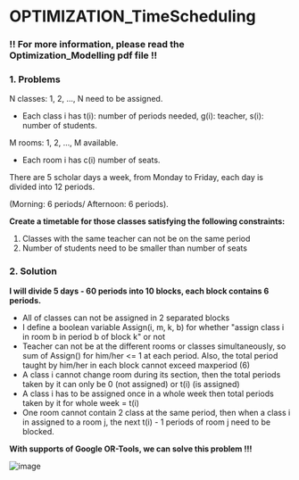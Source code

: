 # OPTIMIZATION_TimeScheduling


### !! For more information, please read the Optimization_Modelling pdf file !!


### 1. Problems
N classes: 1, 2, ..., N need to be assigned.
- Each class i has t(i): number of periods needed, g(i): teacher, s(i): number of students.

M rooms: 1, 2, ..., M available.
- Each room i has c(i) number of seats.

There are 5 scholar days a week, from Monday to Friday, each day is divided into 12 periods.

(Morning: 6 periods/ Afternoon: 6 periods).

**Create a timetable for those classes satisfying the following constraints:**
1. Classes with the same teacher can not be on the same period
2. Number of students need to be smaller than number of seats

### 2. Solution
**I will divide 5 days - 60 periods into 10 blocks, each block contains 6 periods.**
- All of classes can not be assigned in 2 separated blocks
- I define a boolean variable Assign(i, m, k, b) for whether "assign class i in room b in period b of block k" or not
- Teacher can not be at the different rooms or classes simultaneously, so sum of Assign() for him/her <= 1 at each period.
  Also, the total period taught by him/her in each block cannot exceed maxperiod (6)
- A class i cannot change room during its section, then the total periods taken by it can only be 0 (not assigned) or t(i) (is assigned)
- A class i has to be assigned once in a whole week then total periods taken by it for whole week = t(i)
- One room cannot contain 2 class at the same period, then when a class i in assigned to a room j, the next t(i) - 1 periods of room j need to be blocked.

**With supports of Google OR-Tools, we can solve this problem !!!** 




![image](https://user-images.githubusercontent.com/87572445/208050998-5bb2fd17-6153-4970-a6e8-9d32532a0e98.png)

